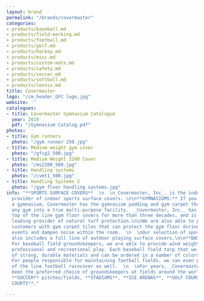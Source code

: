 ```yaml
---
layout: brand
permalink: "/brands/covermaster"
categories:
- products/baseball.md
- products/field-marking.md
- products/football.md
- products/golf.md
- products/hockey.md
- products/misc.md
- products/custom-mats.md
- products/safety.md
- products/soccer.md
- products/softball.md
- products/tennis.md
title: Covermaster
logo: "/cm_header_GFC logo.jpg"
website: ''
catalogues:
- title: Covermaster Gymnasium Catalogue
  year: 2019
  pdf: "/Gymnasium Catalog.pdf"
photos:
- title: Gym runners
  photo: "/gym runner 250.jpg"
- title: Medium weight gym cover
  photo: "/gfcg2_500.jpg"
- title: Medium Weight 2200 Cover
  photo: "/ms2200_500.jpg"
- title: Handling systems
  photo: "/cvmt1_500.jpg"
- title: Handling Systems 2
  photo: "/gym floor handling systems.jpg"
info: "**SPORTS SURFACE COVERS**  \n  \n_Covermaster, Inc_. is the industry's leading
  provider of indoor sports surface covers. \n\n**GYMNASIUMS:** If you are outfitting
  a gymnasium, Covermaster has the gymnasium padding and gym carpet that can turn
  any gym into a true multi-purpose facility.  _Covermaster, Inc._ has been producing
  top of the line gym floor covers for more than three decades, and is now the industry
  leading provider of natural turf protection.\n\nWe are also able to provide our
  customers with gym carpet tiles that can protect the gym floor during non-athletic
  events and dampen noise within the room.  \n  \nOur selection of sport surface covers
  also includes a full line of outdoor playing surface covers.\n\n**BASEBALL/SOFTBALL:**
  For baseball field groundskeepers, we are able to provide wind weighted tarps for
  professional and recreational play. Each baseball field tarp that we sell is made
  of strong, durable materials and can be ordered in a number of colors.\n\n**FOOTBALL:**
  For people responsible for maintaining football fields, we can even provide a top
  of the line football raincover as well.  \n  \nFor years, _Covermaster, Inc._ has
  been the preferred choice of groundskeepers at fields around the world including
  **SOCCER** pitches/fields, **STADIUMS**, **ICE ARENAS**, **GOLF COURSES** and **TENNIS
  COURTS**."

---
```

